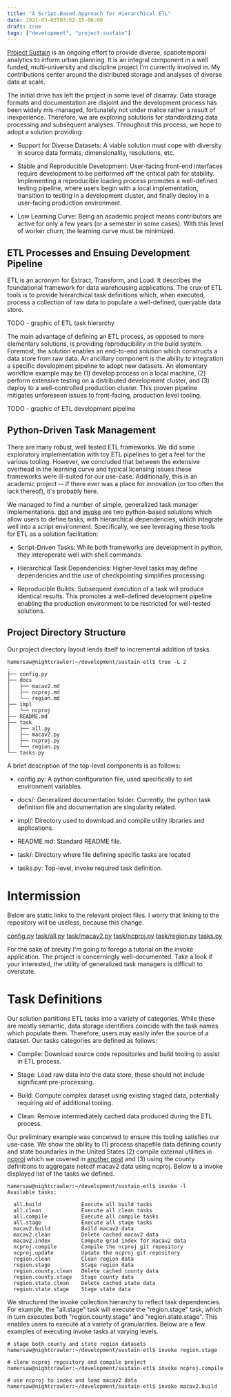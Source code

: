 ```yaml
---
title: "A Script-Based Approach for Hierarchical ETL"
date: 2021-03-03T03:52:15-06:00
draft: true
tags: ["development", "project-sustain"]
---
```


[Project Sustain](http://urban-sustain.org) is an ongoing effort to provide diverse, spatiotemporal analytics to inform urban planning. It is an integral component in a well funded, multi-university and discipline project I'm currently involved in. My contributions center around the distributed storage and analyses of diverse data at scale.

The initial drive has left the project in some level of disarray. Data storage formats and documentation are disjoint and the development process has been widely mis-managed, fortunately not under malice rather a result of inexperience. Therefore, we are exploring solutions for standardizing data processing and subsequent analyses. Throughout this process, we hope to adopt a solution providing:

- Support for Diverse Datasets: A viable solution must cope with diversity in source data formats, dimensionality, resolutions, etc.

- Stable and Reproducible Development: User-facing front-end interfaces require development to be performed off the critical path for stability. Implementing a reproducible loading process promotes a well-defined testing pipeline, where users begin with a local implementation, transition to testing in a development cluster, and finally deploy in a user-facing production environment.

- Low Learning Curve: Being an academic project means contributors are active for only a few years (or a semester in some cases). With this level of worker churn, the learning curve must be minimized.

## ETL Processes and Ensuing Development Pipeline

ETL is an acronym for Extract, Transform, and Load. It describes the foundational framework for data warehousing applications. The crux of ETL tools is to provide hierarchical task definitions which, when executed, process a collection of raw data to populate a well-defined, queryable data store. 

TODO - graphic of ETL task hierarchy

The main advantage of defining an ETL process, as opposed to more elementary solutions, is providing reproducibility in the build system. Foremost, the solution enables an end-to-end solution which constructs a data store from raw data. An ancillary component is the ability to integration a specific development pipeline to adopt new datasets. An elementary workflow example may be (1) develop process on a local machine, (2) perform extensive testing on a distributed development cluster, and (3) deploy to a well-controlled production cluster. This proven pipeline mitigates unforeseen issues to front-facing, production level tooling.

TODO - graphic of ETL development pipeline

## Python-Driven Task Management

There are many robust, well tested ETL frameworks. We did some exploratory implementation with toy ETL pipelines to get a feel for the various tooling. However, we concluded that between the extensive overhead in the learning curve and typical licensing issues these frameworks were ill-suited for our use-case. Additionally, this is an academic project -- if there ever was a place for innovation (or too often the lack thereof), it's probably here.

We managed to find a number of simple, generalized task manager implementations. [doit](https://pydoit.org/) and [invoke](http://www.pyinvoke.org/) are two python-based solutions which allow users to define tasks, with hierarchical dependencies, which integrate well into a script environment. Specifically, we see leveraging these tools for ETL as a solution facilitation:

- Script-Driven Tasks: While both frameworks are development in python, they interoperate well with shell commands.

- Hierarchical Task Dependencies: Higher-level tasks may define dependencies and the use of checkpointing simplifies processing.

- Reproducible Builds: Subsequent execution of a task will produce identical results. This promotes a well-defined development pipeline enabling the production environment to be restricted for well-tested solutions.

## Project Directory Structure

Our project directory layout lends itself to incremental addition of tasks.

    hamersaw@nightcrawler:~/development/sustain-etl$ tree -L 2
    .
    ├── config.py
    ├── docs
    │   ├── macav2.md
    │   ├── ncproj.md
    │   └── region.md
    ├── impl
    │   └── ncproj
    ├── README.md
    ├── task
    │   ├── all.py
    │   ├── macav2.py
    │   ├── ncproj.py
    │   └── region.py
    └── tasks.py

A brief description of the top-level components is as follows:

- config.py: A python configuration file, used specifically to set environment variables.

- docs/: Generalized documentation folder. Currently, the python task definition file and documentation are singularity related.

- impl/: Directory used to download and compile utility libraries and applications.

- README.md: Standard README file.

- task/: Directory where file defining specific tasks are located

- tasks.py: Top-level, invoke required task definition.

# Intermission

Below are static links to the relevant project files. I worry that linking to the repository will be useless, because this change.

[config.py](/posts/20210303-a-script-based-approach-for-spatiotemporal-etl/config.txt)
[task/all.py](/posts/20210303-a-script-based-approach-for-spatiotemporal-etl/all.txt)
[task/macav2.py](/posts/20210303-a-script-based-approach-for-spatiotemporal-etl/macav2.txt)
[task/ncproj.py](/posts/20210303-a-script-based-approach-for-spatiotemporal-etl/ncproj.txt)
[task/region.py](/posts/20210303-a-script-based-approach-for-spatiotemporal-etl/region.txt)
[tasks.py](/posts/20210303-a-script-based-approach-for-spatiotemporal-etl/tasks.txt)

For the sake of brevity I'm going to forego a tutorial on the invoke application. The project is concerningly well-documented. Take a look if your interested, the utility of generalized task managers is difficult to overstate.

# Task Definitions

Our solution partitions ETL tasks into a variety of categories. While these are mostly semantic, data storage identifiers coincide with the task names which populate them. Therefore, users may easily infer the source of a dataset. Our tasks categories are defined as follows:

- Compile: Download source code repositories and build tooling to assist in ETL process.

- Stage: Load raw data into the data store, these should not include significant pre-processing.

- Build: Compute complex dataset using existing staged data, potentially requiring aid of additional tooling.

- Clean: Remove intermediately cached data produced during the ETL process.

Our preliminary example was conceived to ensure this tooling satisfies our use-case. We show the ability to (1) process shapefile data defining county and state boundaries in the United States (2) compile external utilities in [ncproj](https://github.com/hamersaw/ncproj) which we covered in [another post](/posts/20210211-reprojecting-netcdf-data-using-shapefiles/) and (3) using the county definitions to aggregate netcdf macav2 data using ncproj. Below is a invoke displayed list of the tasks we defined.

    hamersaw@nightcrawler:~/development/sustain-etl$ invoke -l
    Available tasks:

      all.build             Execute all build tasks
      all.clean             Execute all clean tasks
      all.compile           Execute all compile tasks
      all.stage             Execute all stage tasks
      macav2.build          Build macav2 data
      macav2.clean          Delete cached macav2 data
      macav2.index          Compute grid index for macav2 data
      ncproj.compile        Compile the ncproj git repository
      ncproj.update         Update the ncproj git repository
      region.clean          Clean region data
      region.stage          Stage region data
      region.county.clean   Delete cached county data
      region.county.stage   Stage county data
      region.state.clean    Delete cached state data
      region.state.stage    Stage state data

We structured the invoke collection hierarchy to reflect task dependencies. For example, the "all.stage" task will execute the "region.stage" task, which in turn executes both "region.county.stage" and "region.state.stage". This enables users to execute at a variety of granularities. Below are a few examples of executing invoke tasks at varying levels.

    # stage both county and state region datasets
    hamersaw@nightcrawler:~/development/sustain-etl$ invoke region.stage

    # clone ncproj repository and compile project
    hamersaw@nightcrawler:~/development/sustain-etl$ invoke ncproj.compile

    # use ncproj to index and load macav2 data
    hamersaw@nightcrawler:~/development/sustain-etl$ invoke macav2.build

